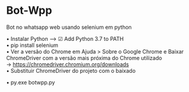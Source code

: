 # Bot-Wpp
Bot no whatsapp web usando selenium em python

•  Instalar Python --> ☑ Add Python 3.7 to PATH <br>
•  pip install selenium <br>
•  Ver a versão do Chrome em Ajuda > Sobre o Google Chrome e Baixar ChromeDriver com a versão mais próxima do Chrome utilizado <br>
    -> https://chromedriver.chromium.org/downloads   <br>
•  Substituir ChromeDriver do projeto com o baixado  <br>

•  py.exe botwpp.py
